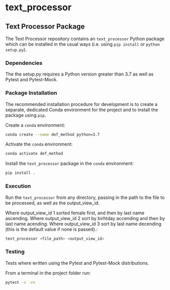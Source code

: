 # text_processor

## Text Processor Package

The Text Processor repository contains an `text_processor` Python package which can be installed in the usual ways (i.e. using `pip install` or `python setup.py`).

### Dependencies

The the setup.py requires a Python version greater than 3.7 as well as Pytest and Pytest-Mock.

### Package Installation

The recommended installation procedure for development is to create a separate, dedicated Conda environment for the project and to install the package using `pip`.

Create a `conda` environment:

```bash
conda create --name def_method python=3.7
```

Activate the `conda` environment:

```bash
conda activate def_method
```

Install the `text_processor` package in the `conda` environment:

```bash
pip install .
```



### Execution

Run the `text_processor` from any directory, passing in the path to the file to be processed, as well as the output_view_id.

Where output_view_id 1 sorted female first, and then by last name ascending.
Where output_view_id 2 sort by birhtday accending and then by last name acending.
Where output_view_id 3 sort by last name decending (this is the default value if none is passed).:


```bash
text_processor <file_path> <output_view_id>
```



### Testing

Tests where written using the Pytest and Pytest-Mock distributions.

From a terminal in the project folder run:

```bash
pytest -s -vv
```

